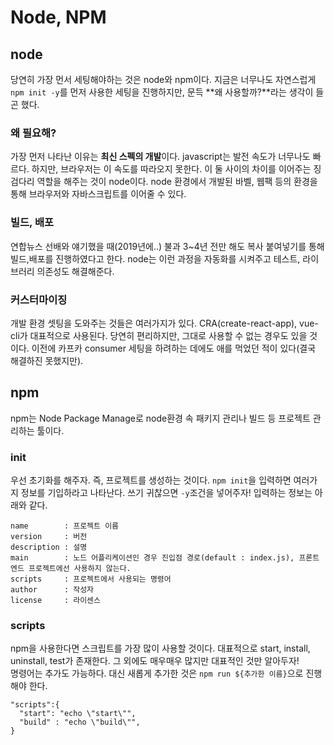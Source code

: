 # Node, NPM
## node
당연히 가장 먼서 세팅해야하는 것은 node와 npm이다. 지금은 너무나도 자연스럽게 `npm init -y`를 먼저 사용한 세팅을 진행하지만, 문득 **왜 사용할까?**라는 생각이 들곤 했다. 
### 왜 필요해?
가장 먼저 나타난 이유는 **최신 스펙의 개발**이다. javascript는 발전 속도가 너무나도 빠르다. 하지만, 브라우저는 이 속도를 따라오지 못한다. 이 둘 사이의 차이를 이어주는 징검다리 역할을 해주는 것이 node이다. node 환경에서 개발된 바벨, 웹팩 등의 환경을 통해 브라우저와 자바스크립트를 이어줄 수 있다.   
### 빌드, 배포
연합뉴스 선배와 얘기했을 때(2019년에..) 불과 3~4년 전만 해도 복사 붙여넣기를 통해 빌드,배포를 진행하였다고 한다. node는 이런 과정을 자동화를 시켜주고 테스트, 라이브러리 의존성도 해결해준다.
### 커스터마이징
개발 환경 셋팅을 도와주는 것들은 여러가지가 있다. CRA(create-react-app), vue-cli가 대표적으로 사용된다. 당연히 편리하지만, 그대로 사용할 수 없는 경우도 있을 것이다. 이전에 카프카 consumer 세팅을 하려하는 데에도 애를 먹었던 적이 있다(결국 해결하진 못했지만).

## npm
npm는 Node Package Manage로 node환경 속 패키지 관리나 빌드 등 프로젝트 관리하는 툴이다.
### init
우선 초기화를 해주자. 즉, 프로젝트를 생성하는 것이다. `npm init`을 입력하면 여러가지 정보를 기입하라고 나타난다. 쓰기 귀찮으면 `-y`조건을 넣어주자! 입력하는 정보는 아래와 같다.
```
name        : 프로젝트 이름
version     : 버전
description : 설명
main        : 노드 어플리케이션인 경우 진입점 경로(default : index.js), 프론트엔드 프로젝트에선 사용하지 않는다.
scripts     : 프로젝트에서 사용되는 명령어
author      : 작성자
license     : 라이센스
```
### scripts
npm을 사용한다면 스크립트를 가장 많이 사용할 것이다. 대표적으로 start, install, uninstall, test가 존재한다. 그 외에도 매우매우 많지만 대표적인 것만 알아두자!   
명령어는 추가도 가능하다. 대신 새롭게 추가한 것은 `npm run ${추가한 이름}`으로 진행해야 한다.
```
"scripts":{
  "start": "echo \"start\"",
  "build" : "echo \"build\"",
}
```